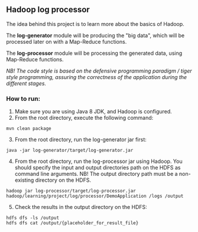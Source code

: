 ## Hadoop log processor

The idea behind this project is to learn more about the basics of Hadoop.

The **log-generator** module will be producing the "big data", which will be processed later on with a Map-Reduce
functions.

The **log-processor** module will be processing the generated data, using Map-Reduce functions.

_NB! The code style is based on the defensive programming paradigm / tiger style programming, assuring the correctness
of the application during the different stages._

### How to run:

1. Make sure you are using Java 8 JDK, and Hadoop is configured.
2. From the root directory, execute the following command:

```console 
mvn clean package
```

3. From the root directory, run the log-generator jar first:

```console
java -jar log-generator/target/log-generator.jar
```

4. From the root directory, run the log-processor jar using Hadoop.
   You should specify the input and output directories path on the HDFS as command line arguments.
   NB! The output directory path must be a non-existing directory on the HDFS.

```console
hadoop jar log-processor/target/log-processor.jar hadoop/learning/project/log/processor/DemoApplication /logs /output
```

5. Check the results in the output directory on the HDFS:

```console
hdfs dfs -ls /output
hdfs dfs cat /output/{placeholder_for_result_file}
```

